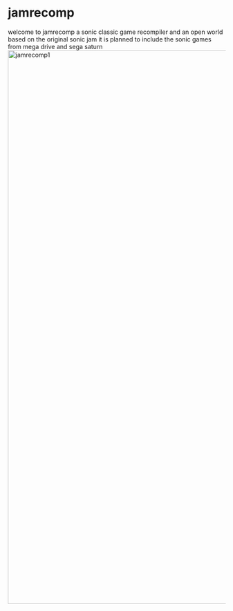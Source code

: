 # jamrecomp
welcome to jamrecomp a sonic classic game recompiler and an open world based on the original sonic jam it is planned to include the sonic games from mega drive and sega saturn
<img width="1280" height="1280" alt="jamrecomp1" src="https://github.com/user-attachments/assets/1739b377-7b8b-455c-8663-761996beece2" />
